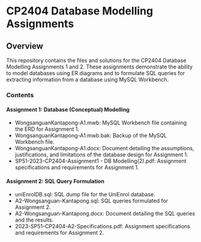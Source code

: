 # CP2404 Database Modelling Assignments
## Overview
This repository contains the files and solutions for the CP2404 Database Modelling Assignments 1 and 2. These assignments demonstrate the ability to model databases using ER diagrams and to formulate SQL queries for extracting information from a database using MySQL Workbench.

### Contents
#### Assignment 1: Database (Conceptual) Modelling

* WongsanguanKantapong-A1.mwb: MySQL Workbench file containing the ERD for Assignment 1.
* WongsanguanKantapong-A1.mwb.bak: Backup of the MySQL Workbench file.
* WongsanguanKantapong-A1.docx: Document detailing the assumptions, justifications, and limitations of the database design for Assignment 1.
* SP51-2023-CP2404-Assignment1 - DB Modelling(2).pdf: Assignment specifications and requirements for Assignment 1.

#### Assignment 2: SQL Query Formulation

* uniEnrolDB.sql: SQL dump file for the UniEnrol database.
* A2-Wongsanguan-Kantapong.sql: SQL queries formulated for Assignment 2.
* A2-Wongsanguan-Kantapong.docx: Document detailing the SQL queries and the results.
* 2023-SP51-CP2404-A2-Specifications.pdf: Assignment specifications and requirements for Assignment 2.
